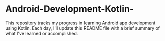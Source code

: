 # Android-Development-Kotlin-
This repository tracks my progress in learning Android app development using Kotlin. Each day, I'll update this README file with a brief summary of what I've learned or accomplished.
